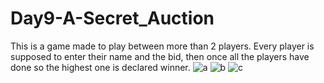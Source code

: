 # Day9-A-Secret_Auction
This is a game made to play between more than 2 players.
Every player is supposed to enter their name and the bid, then once all the players have done so the highest one is declared winner.
![a](https://user-images.githubusercontent.com/86790253/227608163-60bb2c9a-03fd-44e1-bb47-c322b7ffd2d3.png)
![b](https://user-images.githubusercontent.com/86790253/227608172-32ea1897-cf0c-436d-81ea-cd4495be54de.png)
![c](https://user-images.githubusercontent.com/86790253/227608186-5a6a0a0f-0abd-4711-807e-dcf093843c56.png)
